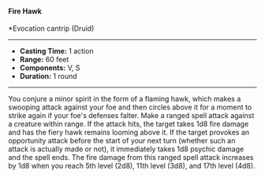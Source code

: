 #### Fire Hawk
*Evocation cantrip (Druid)
___
- **Casting Time:** 1 action
- **Range:** 60 feet
- **Components:** V, S
- **Duration:** 1 round
---
You conjure a minor spirit in the form of a flaming
hawk, which makes a swooping attack against your
foe and then circles above it for a moment to strike
again if your foe's defenses falter.
Make a ranged spell attack against a creature
within range. If the attack hits, the target takes 1d8
fire damage and has the fiery hawk remains looming
above it. If the target provokes an opportunity
attack before the start of your next turn (whether
such an attack is actually made or not), it
immediately takes 1d8 psychic damage and the spell
ends.
The fire damage from this ranged spell attack
increases by 1d8 when you reach 5th level (2d8), 11th
level (3d8), and 17th level (4d8).
